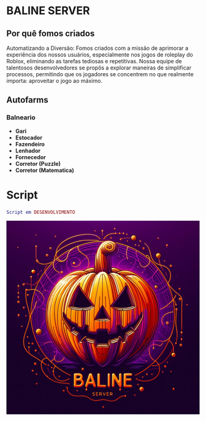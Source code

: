 # BALINE SERVER



## Por quê fomos criados

Automatizando a Diversão: Fomos criados com a missão de aprimorar a experiência dos nossos usuários, especialmente nos jogos de roleplay do Roblox, eliminando as tarefas tediosas e repetitivas. Nossa equipe de talentosos desenvolvedores se propôs a explorar maneiras de simplificar processos, permitindo que os jogadores se concentrem no que realmente importa: aproveitar o jogo ao máximo.

## Autofarms
### Balneario
  
- **Gari**
- **Estocador**
- **Fazendeiro**
- **Lenhador**
- **Fornecedor**
- **Corretor (Puzzle)**
- **Corretor (Matematica)**









# Script
```lua
Script em DESENVOLVIMENTO
```

![Banner](https://raw.githubusercontent.com/iamthebestts/BALINE-SERVER/Regras/Baline%20server%20Logo.jpg)
